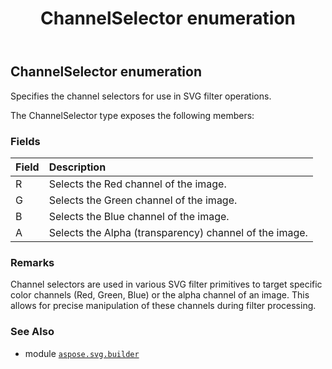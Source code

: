 ﻿---
title: ChannelSelector enumeration
second_title: Aspose.SVG for Python via .NET API References
description: 
type: docs
weight: 1280
url: /python-net/aspose.svg.builder/channelselector/
is_root: false
---

## ChannelSelector enumeration

Specifies the channel selectors for use in SVG filter operations.



The ChannelSelector type exposes the following members:

### Fields
| Field | Description |
| :- | :- |
| R | Selects the Red channel of the image. |
| G | Selects the Green channel of the image. |
| B | Selects the Blue channel of the image. |
| A | Selects the Alpha (transparency) channel of the image. |



### Remarks 


Channel selectors are used in various SVG filter primitives to target specific color channels (Red, Green, Blue) or the alpha channel of an image. This allows for precise manipulation of these channels during filter processing.

### See Also
* module [`aspose.svg.builder`](..)
